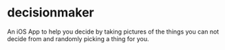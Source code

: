 decisionmaker
=============

An iOS App to help you decide by taking pictures of the things you can not decide from and randomly picking a thing for you.
